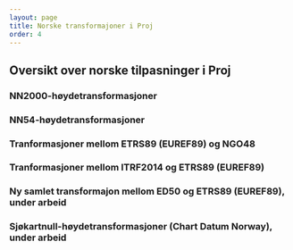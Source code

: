 ```yaml
---
layout: page
title: Norske transformajoner i Proj
order: 4
---
```


## Oversikt over norske tilpasninger i Proj



### NN2000-høydetransformasjoner



### NN54-høydetransformasjoner


### Tranformasjoner mellom ETRS89 (EUREF89) og NGO48


### Tranformasjoner mellom ITRF2014 og ETRS89 (EUREF89)


### Ny samlet transformajon mellom ED50 og ETRS89 (EUREF89), under arbeid


### Sjøkartnull-høydetransformasjoner (Chart Datum Norway), under arbeid

